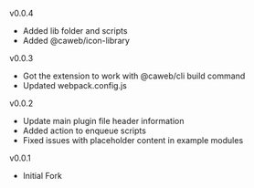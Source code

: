 v0.0.4
- Added lib folder and scripts
- Added @caweb/icon-library

v0.0.3
- Got the extension to work with @caweb/cli build command
- Updated webpack.config.js

v0.0.2
- Update main plugin file header information
- Added action to enqueue scripts
- Fixed issues with placeholder content in example modules

v0.0.1
- Initial Fork
